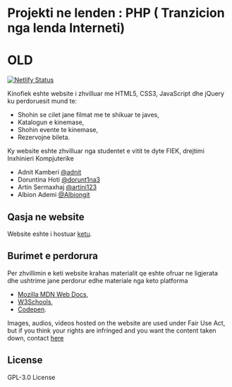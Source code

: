 # Projekti ne lenden : PHP ( Tranzicion nga lenda Interneti)
# OLD
[![Netlify Status](https://api.netlify.com/api/v1/badges/bbb5558a-276d-4b77-ba93-7136ae667166/deploy-status)](https://kinofiek.online/)

Kinofiek eshte website i zhvilluar me HTML5, CSS3, JavaScript dhe jQuery ku perdoruesit mund te:

- Shohin se cilet jane filmat me te shikuar te javes,
- Katalogun e kinemase,
- Shohin evente te kinemase,
- Rezervojne bileta.

Ky website eshte zhvilluar nga studentet e vitit te dyte FIEK, drejtimi Inxhinieri Kompjuterike

- Adnit Kamberi [@adnit](https://github.com/adnit)
- Doruntina Hoti [@dorunt1na3](https://github.com/dorunt1na3)
- Artin Sermaxhaj [@artini123](https://github.com/artini123)
- Albion Ademi [@Albiongit](https://github.com/Albiongit)

## Qasja ne website

Website eshte i hostuar [ketu](https://kinofiek.netlify.app/).

## Burimet e perdorura

Per zhvillimin e keti website krahas materialit qe eshte ofruar ne ligjerata dhe ushtrime jane perdorur edhe materiale nga keto platforma

- [Mozilla MDN Web Docs](https://developer.mozilla.org/en-US/docs/Web),
- [W3Schools](https://www.w3schools.com/),
- [Codepen](https://codepen.io).

Images, audios, videos hosted on the website are used under Fair Use Act, but if you think your rights are infringed and you want the content taken down, contact [here](mailto:adnitkamberi.rks@gmail.com)

## License

GPL-3.0 License

